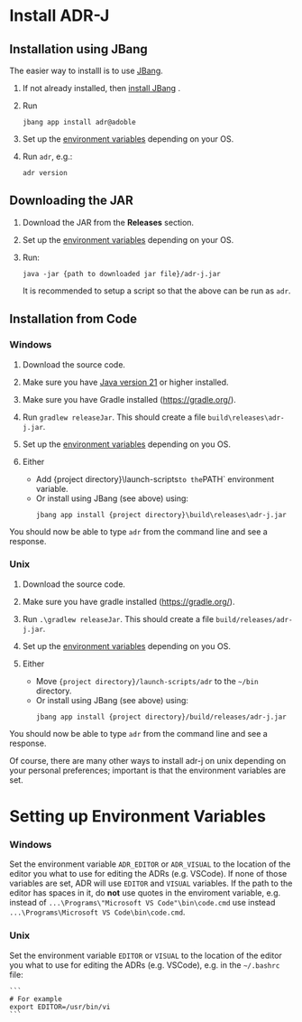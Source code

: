 # Install ADR-J

## Installation using JBang

The easier way to installl is to use [JBang](https://www.jbang.dev/).

1. If not already installed, then [install JBang](https://www.jbang.dev/download/) .
2. Run 

    ```
    jbang app install adr@adoble
    ```

3. Set up the [environment variables](#setting-up-environment-variables) depending on your OS.

4. Run `adr`, e.g.:

    ```
    adr version
    ```

## Downloading the JAR

1. Download the JAR from the **Releases** section.
2. Set up the [environment variables](#setting-up-environment-variables) depending on your OS.
3. Run: 

    ```
    java -jar {path to downloaded jar file}/adr-j.jar
    ```

    It is recommended to setup a script so that the above can be run as `adr`.

## Installation from Code

### Windows

1. Download the source code.
2. Make sure you have [Java version 21](https://jdk.java.net/21/) or higher installed.
3. Make sure you have Gradle installed (https://gradle.org/).
4. Run `gradlew releaseJar`. This should create a file `build\releases\adr-j.jar`.
5. Set up the [environment variables](#setting-up-environment-variables) depending on you OS.

6. Either
   - Add {project directory}\launch-scripts` to the `PATH` environment variable. 
   - Or install using JBang (see above) using:
       ```
      jbang app install {project directory}\build\releases\adr-j.jar 
      ```

You should now be able to type `adr` from the command line and see a response.

### Unix

1. Download the source code.
2. Make sure you have gradle installed (https://gradle.org/).
3. Run `.\gradlew releaseJar`. This should create a file `build/releases/adr-j.jar`.
4. Set up the [environment variables](#setting-up-environment-variables) depending on you OS.

5. Either
   - Move `{project directory}/launch-scripts/adr` to the `~/bin` directory.
   - Or install using JBang (see above) using:
       ```
      jbang app install {project directory}/build/releases/adr-j.jar 
      ```

You should now be able to type `adr` from the command line and see a response.

Of course, there are many other ways to install adr-j on unix depending on your personal preferences; important is that the environment variables are set.


# Setting up Environment Variables

### Windows

Set the environment variable `ADR_EDITOR` or `ADR_VISUAL` to the location of the editor you what to use for editing the ADRs (e.g. VSCode). If none of those variables are set, ADR will use `EDITOR` and `VISUAL` variables. If the path to the editor has spaces in it, do **not** use quotes in the enviroment variable, e.g.  instead of `...\Programs\"Microsoft VS Code"\bin\code.cmd` use instead `...\Programs\Microsoft VS Code\bin\code.cmd`.



### Unix

Set the environment variable `EDITOR` or `VISUAL` to the location of the editor you what to use for editing the ADRs (e.g. VSCode), e.g. in the `~/.bashrc` file:

    ```
    # For example
    export EDITOR=/usr/bin/vi
    ```
